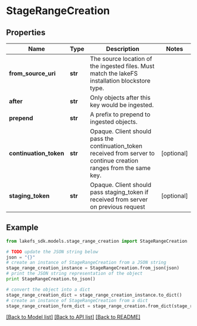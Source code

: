 # StageRangeCreation


## Properties
Name | Type | Description | Notes
------------ | ------------- | ------------- | -------------
**from_source_uri** | **str** | The source location of the ingested files. Must match the lakeFS installation blockstore type. | 
**after** | **str** | Only objects after this key would be ingested. | 
**prepend** | **str** | A prefix to prepend to ingested objects. | 
**continuation_token** | **str** | Opaque. Client should pass the continuation_token received from server to continue creation ranges from the same key. | [optional] 
**staging_token** | **str** | Opaque. Client should pass staging_token if received from server on previous request | [optional] 

## Example

```python
from lakefs_sdk.models.stage_range_creation import StageRangeCreation

# TODO update the JSON string below
json = "{}"
# create an instance of StageRangeCreation from a JSON string
stage_range_creation_instance = StageRangeCreation.from_json(json)
# print the JSON string representation of the object
print StageRangeCreation.to_json()

# convert the object into a dict
stage_range_creation_dict = stage_range_creation_instance.to_dict()
# create an instance of StageRangeCreation from a dict
stage_range_creation_form_dict = stage_range_creation.from_dict(stage_range_creation_dict)
```
[[Back to Model list]](../README.md#documentation-for-models) [[Back to API list]](../README.md#documentation-for-api-endpoints) [[Back to README]](../README.md)


